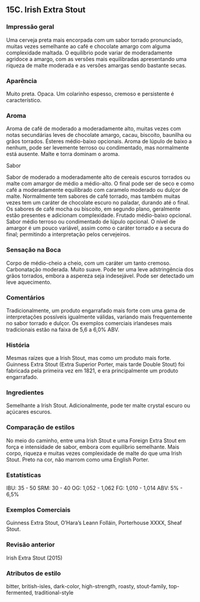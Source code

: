 ## 15C. Irish Extra Stout

### Impressão geral

Uma cerveja preta mais encorpada com um sabor torrado pronunciado, muitas vezes semelhante ao café e chocolate amargo com alguma complexidade maltada. O equilíbrio pode variar de moderadamente agridoce a amargo, com as versões mais equilibradas apresentando uma riqueza de malte moderada e as versões amargas sendo bastante secas.

### Aparência

Muito preta. Opaca. Um colarinho espesso, cremoso e persistente é característico.

### Aroma

Aroma de café de moderado a moderadamente alto, muitas vezes com notas secundárias leves de chocolate amargo, cacau, biscoito, baunilha ou grãos torrados. Ésteres médio-baixo opcionais. Aroma de lúpulo de baixo a nenhum, pode ser levemente terroso ou condimentado, mas normalmente está ausente. Malte e torra dominam o aroma.

Sabor

Sabor de moderado a moderadamente alto de cereais escuros torrados ou malte com amargor de médio a médio-alto. O final pode ser de seco e como café a moderadamente equilibrado com caramelo moderado ou dulçor de malte. Normalmente tem sabores de café torrado, mas também muitas vezes tem um caráter de chocolate escuro no paladar, durando até o final. Os sabores de café mocha ou biscoito, em segundo plano, geralmente estão presentes e adicionam complexidade. Frutado médio-baixo opcional. Sabor médio terroso ou condimentado de lúpulo opcional. O nível de amargor é um pouco variável, assim como o caráter torrado e a secura do final; permitindo a interpretação pelos cervejeiros.

### Sensação na Boca

Corpo de médio-cheio a cheio, com um caráter um tanto cremoso. Carbonatação moderada. Muito suave. Pode ter uma leve adstringência dos grãos torrados, embora a aspereza seja indesejável. Pode ser detectado um leve aquecimento.

### Comentários

Tradicionalmente, um produto engarrafado mais forte com uma gama de interpretações possíveis igualmente válidas, variando mais frequentemente no sabor torrado e dulçor. Os exemplos comerciais irlandeses mais tradicionais estão na faixa de 5,6 a 6,0% ABV.

### História

Mesmas raízes que a Irish Stout, mas como um produto mais forte. Guinness Extra Stout (Extra Superior Porter, mais tarde Double Stout) foi fabricada pela primeira vez em 1821, e era principalmente um produto engarrafado.

### Ingredientes

Semelhante a Irish Stout. Adicionalmente, pode ter malte crystal escuro ou açúcares escuros.

### Comparação de estilos

No meio do caminho, entre uma Irish Stout e uma Foreign Extra Stout em força e intensidade de sabor, embora com equilíbrio semelhante. Mais corpo, riqueza e muitas vezes complexidade de malte do que uma Irish Stout. Preto na cor, não marrom como uma English Porter.

### Estatísticas

IBU: 35 - 50
SRM: 30 - 40
OG: 1,052 - 1,062
FG: 1,010 - 1,014
ABV: 5% - 6,5%

### Exemplos Comerciais

Guinness Extra Stout, O’Hara’s Leann Folláin, Porterhouse XXXX, Sheaf Stout.

### Revisão anterior

Irish Extra Stout (2015)

### Atributos de estilo

bitter, british-isles, dark-color, high-strength, roasty, stout-family, top-fermented, traditional-style
